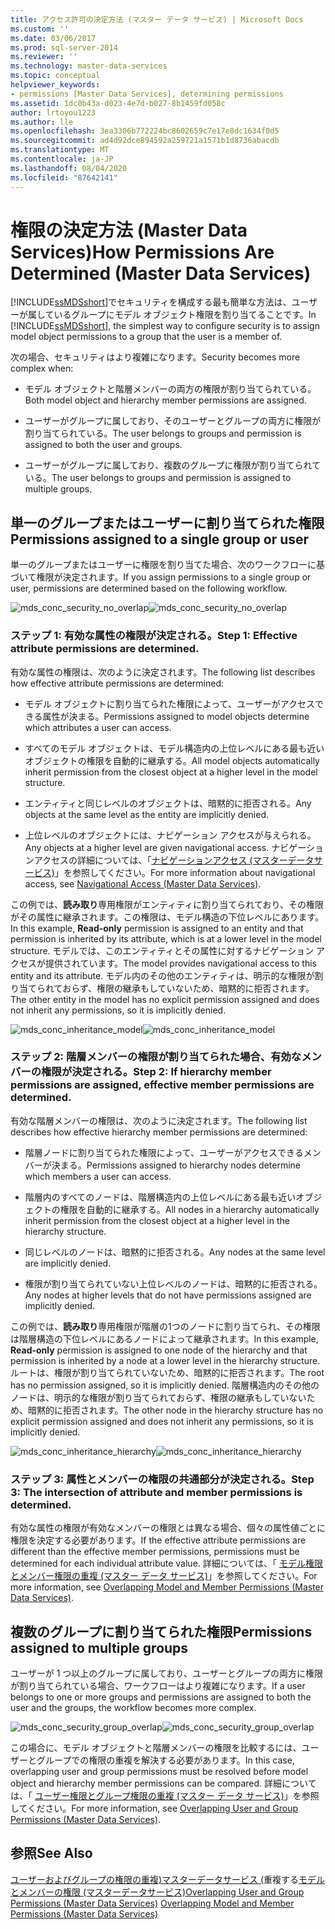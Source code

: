 ```yaml
---
title: アクセス許可の決定方法 (マスター データ サービス) | Microsoft Docs
ms.custom: ''
ms.date: 03/06/2017
ms.prod: sql-server-2014
ms.reviewer: ''
ms.technology: master-data-services
ms.topic: conceptual
helpviewer_keywords:
- permissions [Master Data Services], determining permissions
ms.assetid: 1dc0b43a-d023-4e7d-b027-8b1459fd058c
author: lrtoyou1223
ms.author: lle
ms.openlocfilehash: 3ea3306b772224bc8602659c7e17e8dc1634f0d5
ms.sourcegitcommit: ad4d92dce894592a259721a1571b1d8736abacdb
ms.translationtype: MT
ms.contentlocale: ja-JP
ms.lasthandoff: 08/04/2020
ms.locfileid: "87642141"
---
```

# <a name="how-permissions-are-determined-master-data-services"></a><span data-ttu-id="e87be-102">権限の決定方法 (Master Data Services)</span><span class="sxs-lookup"><span data-stu-id="e87be-102">How Permissions Are Determined (Master Data Services)</span></span>
  <span data-ttu-id="e87be-103">[!INCLUDE[ssMDSshort](../includes/ssmdsshort-md.md)]でセキュリティを構成する最も簡単な方法は、ユーザーが属しているグループにモデル オブジェクト権限を割り当てることです。</span><span class="sxs-lookup"><span data-stu-id="e87be-103">In [!INCLUDE[ssMDSshort](../includes/ssmdsshort-md.md)], the simplest way to configure security is to assign model object permissions to a group that the user is a member of.</span></span>

 <span data-ttu-id="e87be-104">次の場合、セキュリティはより複雑になります。</span><span class="sxs-lookup"><span data-stu-id="e87be-104">Security becomes more complex when:</span></span>

-   <span data-ttu-id="e87be-105">モデル オブジェクトと階層メンバーの両方の権限が割り当てられている。</span><span class="sxs-lookup"><span data-stu-id="e87be-105">Both model object and hierarchy member permissions are assigned.</span></span>

-   <span data-ttu-id="e87be-106">ユーザーがグループに属しており、そのユーザーとグループの両方に権限が割り当てられている。</span><span class="sxs-lookup"><span data-stu-id="e87be-106">The user belongs to groups and permission is assigned to both the user and groups.</span></span>

-   <span data-ttu-id="e87be-107">ユーザーがグループに属しており、複数のグループに権限が割り当てられている。</span><span class="sxs-lookup"><span data-stu-id="e87be-107">The user belongs to groups and permission is assigned to multiple groups.</span></span>

## <a name="permissions-assigned-to-a-single-group-or-user"></a><span data-ttu-id="e87be-108">単一のグループまたはユーザーに割り当てられた権限</span><span class="sxs-lookup"><span data-stu-id="e87be-108">Permissions assigned to a single group or user</span></span>
 <span data-ttu-id="e87be-109">単一のグループまたはユーザーに権限を割り当てた場合、次のワークフローに基づいて権限が決定されます。</span><span class="sxs-lookup"><span data-stu-id="e87be-109">If you assign permissions to a single group or user, permissions are determined based on the following workflow.</span></span>

 <span data-ttu-id="e87be-110">![mds_conc_security_no_overlap](../../2014/master-data-services/media/mds-conc-security-no-overlap.gif "mds_conc_security_no_overlap")</span><span class="sxs-lookup"><span data-stu-id="e87be-110">![mds_conc_security_no_overlap](../../2014/master-data-services/media/mds-conc-security-no-overlap.gif "mds_conc_security_no_overlap")</span></span>

### <a name="step-1-effective-attribute-permissions-are-determined"></a><span data-ttu-id="e87be-111">ステップ 1: 有効な属性の権限が決定される。</span><span class="sxs-lookup"><span data-stu-id="e87be-111">Step 1: Effective attribute permissions are determined.</span></span>
 <span data-ttu-id="e87be-112">有効な属性の権限は、次のように決定されます。</span><span class="sxs-lookup"><span data-stu-id="e87be-112">The following list describes how effective attribute permissions are determined:</span></span>

-   <span data-ttu-id="e87be-113">モデル オブジェクトに割り当てられた権限によって、ユーザーがアクセスできる属性が決まる。</span><span class="sxs-lookup"><span data-stu-id="e87be-113">Permissions assigned to model objects determine which attributes a user can access.</span></span>

-   <span data-ttu-id="e87be-114">すべてのモデル オブジェクトは、モデル構造内の上位レベルにある最も近いオブジェクトの権限を自動的に継承する。</span><span class="sxs-lookup"><span data-stu-id="e87be-114">All model objects automatically inherit permission from the closest object at a higher level in the model structure.</span></span>

-   <span data-ttu-id="e87be-115">エンティティと同じレベルのオブジェクトは、暗黙的に拒否される。</span><span class="sxs-lookup"><span data-stu-id="e87be-115">Any objects at the same level as the entity are implicitly denied.</span></span>

-   <span data-ttu-id="e87be-116">上位レベルのオブジェクトには、ナビゲーション アクセスが与えられる。</span><span class="sxs-lookup"><span data-stu-id="e87be-116">Any objects at a higher level are given navigational access.</span></span> <span data-ttu-id="e87be-117">ナビゲーションアクセスの詳細については、「[ナビゲーションアクセス &#40;マスターデータサービス&#41;](navigational-access-master-data-services.md)」を参照してください。</span><span class="sxs-lookup"><span data-stu-id="e87be-117">For more information about navigational access, see [Navigational Access &#40;Master Data Services&#41;](navigational-access-master-data-services.md).</span></span>

 <span data-ttu-id="e87be-118">この例では、**読み取り**専用権限がエンティティに割り当てられており、その権限がその属性に継承されます。この権限は、モデル構造の下位レベルにあります。</span><span class="sxs-lookup"><span data-stu-id="e87be-118">In this example, **Read-only** permission is assigned to an entity and that permission is inherited by its attribute, which is at a lower level in the model structure.</span></span> <span data-ttu-id="e87be-119">モデルでは、このエンティティとその属性に対するナビゲーション アクセスが提供されています。</span><span class="sxs-lookup"><span data-stu-id="e87be-119">The model provides navigational access to this entity and its attribute.</span></span> <span data-ttu-id="e87be-120">モデル内のその他のエンティティは、明示的な権限が割り当てられておらず、権限の継承もしていないため、暗黙的に拒否されます。</span><span class="sxs-lookup"><span data-stu-id="e87be-120">The other entity in the model has no explicit permission assigned and does not inherit any permissions, so it is implicitly denied.</span></span>

 <span data-ttu-id="e87be-121">![mds_conc_inheritance_model](../../2014/master-data-services/media/mds-conc-inheritance-model.gif "mds_conc_inheritance_model")</span><span class="sxs-lookup"><span data-stu-id="e87be-121">![mds_conc_inheritance_model](../../2014/master-data-services/media/mds-conc-inheritance-model.gif "mds_conc_inheritance_model")</span></span>

### <a name="step-2-if-hierarchy-member-permissions-are-assigned-effective-member-permissions-are-determined"></a><span data-ttu-id="e87be-122">ステップ 2: 階層メンバーの権限が割り当てられた場合、有効なメンバーの権限が決定される。</span><span class="sxs-lookup"><span data-stu-id="e87be-122">Step 2: If hierarchy member permissions are assigned, effective member permissions are determined.</span></span>
 <span data-ttu-id="e87be-123">有効な階層メンバーの権限は、次のように決定されます。</span><span class="sxs-lookup"><span data-stu-id="e87be-123">The following list describes how effective hierarchy member permissions are determined:</span></span>

-   <span data-ttu-id="e87be-124">階層ノードに割り当てられた権限によって、ユーザーがアクセスできるメンバーが決まる。</span><span class="sxs-lookup"><span data-stu-id="e87be-124">Permissions assigned to hierarchy nodes determine which members a user can access.</span></span>

-   <span data-ttu-id="e87be-125">階層内のすべてのノードは、階層構造内の上位レベルにある最も近いオブジェクトの権限を自動的に継承する。</span><span class="sxs-lookup"><span data-stu-id="e87be-125">All nodes in a hierarchy automatically inherit permission from the closest object at a higher level in the hierarchy structure.</span></span>

-   <span data-ttu-id="e87be-126">同じレベルのノードは、暗黙的に拒否される。</span><span class="sxs-lookup"><span data-stu-id="e87be-126">Any nodes at the same level are implicitly denied.</span></span>

-   <span data-ttu-id="e87be-127">権限が割り当てられていない上位レベルのノードは、暗黙的に拒否される。</span><span class="sxs-lookup"><span data-stu-id="e87be-127">Any nodes at higher levels that do not have permissions assigned are implicitly denied.</span></span>

 <span data-ttu-id="e87be-128">この例では、**読み取り**専用権限が階層の1つのノードに割り当てられ、その権限は階層構造の下位レベルにあるノードによって継承されます。</span><span class="sxs-lookup"><span data-stu-id="e87be-128">In this example, **Read-only** permission is assigned to one node of the hierarchy and that permission is inherited by a node at a lower level in the hierarchy structure.</span></span> <span data-ttu-id="e87be-129">ルートは、権限が割り当てられていないため、暗黙的に拒否されます。</span><span class="sxs-lookup"><span data-stu-id="e87be-129">The root has no permission assigned, so it is implicitly denied.</span></span> <span data-ttu-id="e87be-130">階層構造内のその他のノードは、明示的な権限が割り当てられておらず、権限の継承もしていないため、暗黙的に拒否されます。</span><span class="sxs-lookup"><span data-stu-id="e87be-130">The other node in the hierarchy structure has no explicit permission assigned and does not inherit any permissions, so it is implicitly denied.</span></span>

 <span data-ttu-id="e87be-131">![mds_conc_inheritance_hierarchy](../../2014/master-data-services/media/mds-conc-inheritance-hierarchy.gif "mds_conc_inheritance_hierarchy")</span><span class="sxs-lookup"><span data-stu-id="e87be-131">![mds_conc_inheritance_hierarchy](../../2014/master-data-services/media/mds-conc-inheritance-hierarchy.gif "mds_conc_inheritance_hierarchy")</span></span>

### <a name="step-3-the-intersection-of-attribute-and-member-permissions-is-determined"></a><span data-ttu-id="e87be-132">ステップ 3: 属性とメンバーの権限の共通部分が決定される。</span><span class="sxs-lookup"><span data-stu-id="e87be-132">Step 3: The intersection of attribute and member permissions is determined.</span></span>
 <span data-ttu-id="e87be-133">有効な属性の権限が有効なメンバーの権限とは異なる場合、個々の属性値ごとに権限を決定する必要があります。</span><span class="sxs-lookup"><span data-stu-id="e87be-133">If the effective attribute permissions are different than the effective member permissions, permissions must be determined for each individual attribute value.</span></span> <span data-ttu-id="e87be-134">詳細については、「 [モデル権限とメンバー権限の重複 (マスター データ サービス)](../../2014/master-data-services/overlapping-model-and-member-permissions-master-data-services.md)」を参照してください。</span><span class="sxs-lookup"><span data-stu-id="e87be-134">For more information, see [Overlapping Model and Member Permissions &#40;Master Data Services&#41;](../../2014/master-data-services/overlapping-model-and-member-permissions-master-data-services.md).</span></span>

## <a name="permissions-assigned-to-multiple-groups"></a><span data-ttu-id="e87be-135">複数のグループに割り当てられた権限</span><span class="sxs-lookup"><span data-stu-id="e87be-135">Permissions assigned to multiple groups</span></span>
 <span data-ttu-id="e87be-136">ユーザーが 1 つ以上のグループに属しており、ユーザーとグループの両方に権限が割り当てられている場合、ワークフローはより複雑になります。</span><span class="sxs-lookup"><span data-stu-id="e87be-136">If a user belongs to one or more groups and permissions are assigned to both the user and the groups, the workflow becomes more complex.</span></span>

 <span data-ttu-id="e87be-137">![mds_conc_security_group_overlap](../../2014/master-data-services/media/mds-conc-security-group-overlap.gif "mds_conc_security_group_overlap")</span><span class="sxs-lookup"><span data-stu-id="e87be-137">![mds_conc_security_group_overlap](../../2014/master-data-services/media/mds-conc-security-group-overlap.gif "mds_conc_security_group_overlap")</span></span>

 <span data-ttu-id="e87be-138">この場合に、モデル オブジェクトと階層メンバーの権限を比較するには、ユーザーとグループでの権限の重複を解決する必要があります。</span><span class="sxs-lookup"><span data-stu-id="e87be-138">In this case, overlapping user and group permissions must be resolved before model object and hierarchy member permissions can be compared.</span></span> <span data-ttu-id="e87be-139">詳細については、「 [ユーザー権限とグループ権限の重複 (マスター データ サービス)](../../2014/master-data-services/overlapping-user-and-group-permissions-master-data-services.md)」を参照してください。</span><span class="sxs-lookup"><span data-stu-id="e87be-139">For more information, see [Overlapping User and Group Permissions &#40;Master Data Services&#41;](../../2014/master-data-services/overlapping-user-and-group-permissions-master-data-services.md).</span></span>

## <a name="see-also"></a><span data-ttu-id="e87be-140">参照</span><span class="sxs-lookup"><span data-stu-id="e87be-140">See Also</span></span>
 <span data-ttu-id="e87be-141">[ユーザーおよびグループの権限の重複&#41;マスターデータサービス &#40;](../../2014/master-data-services/overlapping-user-and-group-permissions-master-data-services.md)重複する[モデルとメンバーの権限 &#40;マスターデータサービス&#41;](../../2014/master-data-services/overlapping-model-and-member-permissions-master-data-services.md)</span><span class="sxs-lookup"><span data-stu-id="e87be-141">[Overlapping User and Group Permissions &#40;Master Data Services&#41;](../../2014/master-data-services/overlapping-user-and-group-permissions-master-data-services.md) [Overlapping Model and Member Permissions &#40;Master Data Services&#41;](../../2014/master-data-services/overlapping-model-and-member-permissions-master-data-services.md)</span></span>


